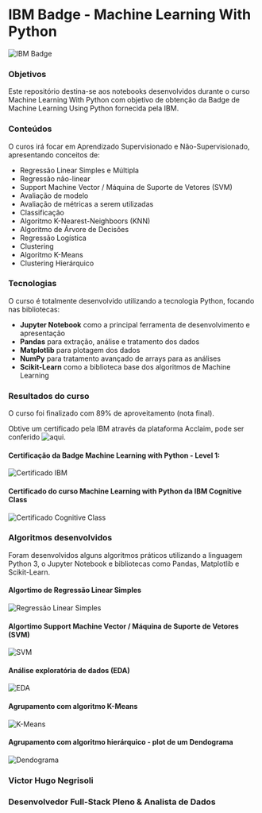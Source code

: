 # IBM Badge - Machine Learning With Python

![IBM Badge](https://uploaddeimagens.com.br/images/002/760/584/original/badge.png?1594347177)

### Objetivos

Este repositório destina-se aos notebooks desenvolvidos durante o curso Machine Learning With Python com objetivo
de obtenção da Badge de Machine Learning Using Python fornecida pela IBM.

### Conteúdos

O curos irá focar em Aprendizado Supervisionado e Não-Supervisionado, apresentando conceitos de:

* Regressão Linear Simples e Múltipla
* Regressão não-linear
* Support Machine Vector / Máquina de Suporte de Vetores (SVM) 
* Avaliação de modelo
* Avaliação de métricas a serem utilizadas
* Classificação
* Algoritmo K-Nearest-Neighboors (KNN)
* Algoritmo de Árvore de Decisões
* Regressão Logística
* Clustering
* Algoritmo K-Means
* Clustering Hierárquico

### Tecnologias

O curso é totalmente desenvolvido utilizando a tecnologia Python, focando nas bibliotecas:

* **Jupyter Notebook** como a principal ferramenta de desenvolvimento e apresentação
* **Pandas** para extração, análise e tratamento dos dados
* **Matplotlib** para plotagem dos dados
* **NumPy** para tratamento avançado de arrays para as análises
* **Scikit-Learn** como a biblioteca base dos algoritmos de Machine Learning

### Resultados do curso

O curso foi finalizado com 89% de aproveitamento (nota final).

Obtive um certificado pela IBM através da plataforma Acclaim, pode ser conferido ![aqui](https://www.youracclaim.com/badges/644e70da-04a9-445f-90ee-89057c697123?source=linked_in_profile).

#### Certificação da Badge Machine Learning with Python - Level 1:

![Certificado IBM](https://uploaddeimagens.com.br/images/002/813/504/original/IBM_Certificate_Machine_Learning.png?1596634941)

#### Certificado do curso Machine Learning with Python da IBM Cognitive Class

![Certificado Cognitive Class](https://uploaddeimagens.com.br/images/002/813/514/original/Certificado_Cognitive_Class.png?1596635117)

### Algoritmos desenvolvidos

Foram desenvolvidos alguns algoritmos práticos utilizando a linguagem Python 3, o Jupyter Notebook e bibliotecas como Pandas, Matplotlib e Scikit-Learn.

#### Algortimo de Regressão Linear Simples

![Regressão Linear Simples](https://uploaddeimagens.com.br/images/002/813/557/original/Regress%C3%A3o_Linear_Simples.png?1596635891)

#### Algortimo Support Machine Vector / Máquina de Suporte de Vetores (SVM) 

![SVM](https://uploaddeimagens.com.br/images/002/813/562/original/SVM.png?1596635908)

#### Análise exploratória de dados (EDA) 

![EDA](https://uploaddeimagens.com.br/images/002/813/566/original/EDA.png?1596635993)

#### Agrupamento com algoritmo K-Means 

![K-Means](https://uploaddeimagens.com.br/images/002/813/559/original/Clustering.png?1596635899)

#### Agrupamento com algoritmo hierárquico - plot de um Dendograma

![Dendograma](https://uploaddeimagens.com.br/images/002/813/564/original/Dendograma.png?1596635969)

### Victor Hugo Negrisoli
### Desenvolvedor Full-Stack Pleno & Analista de Dados
